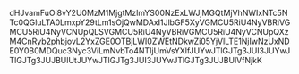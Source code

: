 dHJvamFuOi8vY2U0MzM1MjgtMzlmYS00NzExLWJjMGQtMjVhNWIxNTc5NTc0QGluLTA0LmxpY29tLm1sOjQwMDAxI1JlbGF5XyVGMCU5RiU4NyVBRiVGMCU5RiU4NyVCNUpQLSVGMCU5RiU4NyVBRiVGMCU5RiU4NyVCNUpQXzM4CnRyb2phbjovL2YxZGE0OTBjLWI0ZWEtNDkwZi05YjVlLTE1NjIwNzUxNDE0Y0B0MDQuc3Nyc3ViLmNvbTo4NTIjUmVsYXlfJUYwJTlGJTg3JUI3JUYwJTlGJTg3JUJBUlUtJUYwJTlGJTg3JUI3JUYwJTlGJTg3JUJBUlVfNjkK